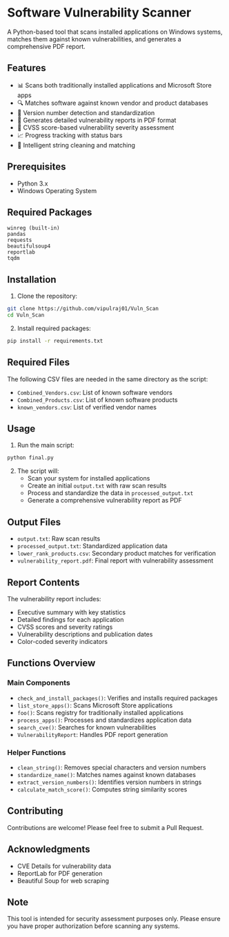 # Software Vulnerability Scanner

A Python-based tool that scans installed applications on Windows systems, matches them against known vulnerabilities, and generates a comprehensive PDF report.

## Features

- 📊 Scans both traditionally installed applications and Microsoft Store apps
- 🔍 Matches software against known vendor and product databases
- 🔄 Version number detection and standardization
- 📝 Generates detailed vulnerability reports in PDF format
- 🎯 CVSS score-based vulnerability severity assessment
- 📈 Progress tracking with status bars
- 🧹 Intelligent string cleaning and matching

## Prerequisites

- Python 3.x
- Windows Operating System

## Required Packages

```
winreg (built-in)
pandas
requests
beautifulsoup4
reportlab
tqdm
```

## Installation

1. Clone the repository:
```bash
git clone https://github.com/vipulraj01/Vuln_Scan
cd Vuln_Scan
```

2. Install required packages:
```bash
pip install -r requirements.txt
```

## Required Files

The following CSV files are needed in the same directory as the script:
- `Combined_Vendors.csv`: List of known software vendors
- `Combined_Products.csv`: List of known software products
- `known_vendors.csv`: List of verified vendor names

## Usage

1. Run the main script:
```bash
python final.py
```

2. The script will:
   - Scan your system for installed applications
   - Create an initial `output.txt` with raw scan results
   - Process and standardize the data in `processed_output.txt`
   - Generate a comprehensive vulnerability report as PDF

## Output Files

- `output.txt`: Raw scan results
- `processed_output.txt`: Standardized application data
- `lower_rank_products.csv`: Secondary product matches for verification
- `vulnerability_report.pdf`: Final report with vulnerability assessment

## Report Contents

The vulnerability report includes:
- Executive summary with key statistics
- Detailed findings for each application
- CVSS scores and severity ratings
- Vulnerability descriptions and publication dates
- Color-coded severity indicators

## Functions Overview

### Main Components

- `check_and_install_packages()`: Verifies and installs required packages
- `list_store_apps()`: Scans Microsoft Store applications
- `foo()`: Scans registry for traditionally installed applications
- `process_apps()`: Processes and standardizes application data
- `search_cve()`: Searches for known vulnerabilities
- `VulnerabilityReport`: Handles PDF report generation

### Helper Functions

- `clean_string()`: Removes special characters and version numbers
- `standardize_name()`: Matches names against known databases
- `extract_version_numbers()`: Identifies version numbers in strings
- `calculate_match_score()`: Computes string similarity scores

## Contributing

Contributions are welcome! Please feel free to submit a Pull Request.


## Acknowledgments

- CVE Details for vulnerability data
- ReportLab for PDF generation
- Beautiful Soup for web scraping

## Note

This tool is intended for security assessment purposes only. Please ensure you have proper authorization before scanning any systems.
